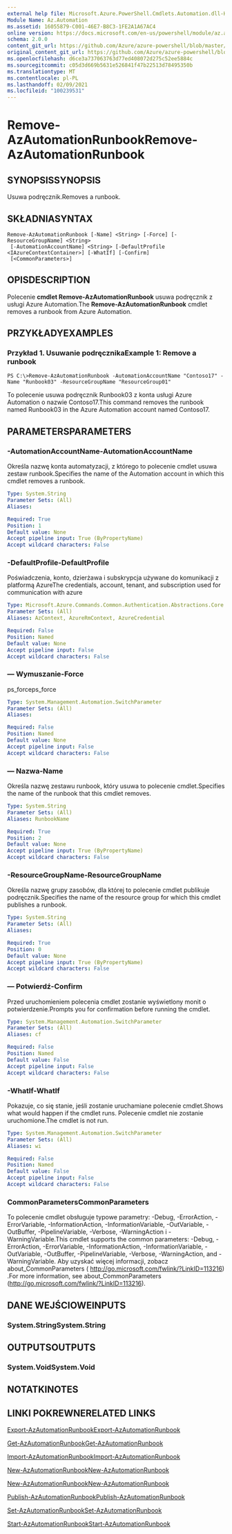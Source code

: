 ```yaml
---
external help file: Microsoft.Azure.PowerShell.Cmdlets.Automation.dll-Help.xml
Module Name: Az.Automation
ms.assetid: 16055879-C001-46E7-B8C3-1FE2A1A67AC4
online version: https://docs.microsoft.com/en-us/powershell/module/az.automation/remove-azautomationrunbook
schema: 2.0.0
content_git_url: https://github.com/Azure/azure-powershell/blob/master/src/Automation/Automation/help/Remove-AzAutomationRunbook.md
original_content_git_url: https://github.com/Azure/azure-powershell/blob/master/src/Automation/Automation/help/Remove-AzAutomationRunbook.md
ms.openlocfilehash: d6ce3a737063763d77ed408072d275c52ee5884c
ms.sourcegitcommit: c05d3d669b5631e526841f47b22513d78495350b
ms.translationtype: MT
ms.contentlocale: pl-PL
ms.lasthandoff: 02/09/2021
ms.locfileid: "100239531"
---
```

# <span data-ttu-id="e4fbd-101">Remove-AzAutomationRunbook</span><span class="sxs-lookup"><span data-stu-id="e4fbd-101">Remove-AzAutomationRunbook</span></span>

## <span data-ttu-id="e4fbd-102">SYNOPSIS</span><span class="sxs-lookup"><span data-stu-id="e4fbd-102">SYNOPSIS</span></span>
<span data-ttu-id="e4fbd-103">Usuwa podręcznik.</span><span class="sxs-lookup"><span data-stu-id="e4fbd-103">Removes a runbook.</span></span>

## <span data-ttu-id="e4fbd-104">SKŁADNIA</span><span class="sxs-lookup"><span data-stu-id="e4fbd-104">SYNTAX</span></span>

```
Remove-AzAutomationRunbook [-Name] <String> [-Force] [-ResourceGroupName] <String>
 [-AutomationAccountName] <String> [-DefaultProfile <IAzureContextContainer>] [-WhatIf] [-Confirm]
 [<CommonParameters>]
```

## <span data-ttu-id="e4fbd-105">OPIS</span><span class="sxs-lookup"><span data-stu-id="e4fbd-105">DESCRIPTION</span></span>
<span data-ttu-id="e4fbd-106">Polecenie **cmdlet Remove-AzAutomationRunbook** usuwa podręcznik z usługi Azure Automation.</span><span class="sxs-lookup"><span data-stu-id="e4fbd-106">The **Remove-AzAutomationRunbook** cmdlet removes a runbook from Azure Automation.</span></span>

## <span data-ttu-id="e4fbd-107">PRZYKŁADY</span><span class="sxs-lookup"><span data-stu-id="e4fbd-107">EXAMPLES</span></span>

### <span data-ttu-id="e4fbd-108">Przykład 1. Usuwanie podręcznika</span><span class="sxs-lookup"><span data-stu-id="e4fbd-108">Example 1: Remove a runbook</span></span>
```
PS C:\>Remove-AzAutomationRunbook -AutomationAccountName "Contoso17" -Name "Runbook03" -ResourceGroupName "ResourceGroup01"
```

<span data-ttu-id="e4fbd-109">To polecenie usuwa podręcznik Runbook03 z konta usługi Azure Automation o nazwie Contoso17.</span><span class="sxs-lookup"><span data-stu-id="e4fbd-109">This command removes the runbook named Runbook03 in the Azure Automation account named Contoso17.</span></span>

## <span data-ttu-id="e4fbd-110">PARAMETERS</span><span class="sxs-lookup"><span data-stu-id="e4fbd-110">PARAMETERS</span></span>

### <span data-ttu-id="e4fbd-111">-AutomationAccountName</span><span class="sxs-lookup"><span data-stu-id="e4fbd-111">-AutomationAccountName</span></span>
<span data-ttu-id="e4fbd-112">Określa nazwę konta automatyzacji, z którego to polecenie cmdlet usuwa zestaw runbook.</span><span class="sxs-lookup"><span data-stu-id="e4fbd-112">Specifies the name of the Automation account in which this cmdlet removes a runbook.</span></span>

```yaml
Type: System.String
Parameter Sets: (All)
Aliases:

Required: True
Position: 1
Default value: None
Accept pipeline input: True (ByPropertyName)
Accept wildcard characters: False
```

### <span data-ttu-id="e4fbd-113">-DefaultProfile</span><span class="sxs-lookup"><span data-stu-id="e4fbd-113">-DefaultProfile</span></span>
<span data-ttu-id="e4fbd-114">Poświadczenia, konto, dzierżawa i subskrypcja używane do komunikacji z platformą Azure</span><span class="sxs-lookup"><span data-stu-id="e4fbd-114">The credentials, account, tenant, and subscription used for communication with azure</span></span>

```yaml
Type: Microsoft.Azure.Commands.Common.Authentication.Abstractions.Core.IAzureContextContainer
Parameter Sets: (All)
Aliases: AzContext, AzureRmContext, AzureCredential

Required: False
Position: Named
Default value: None
Accept pipeline input: False
Accept wildcard characters: False
```

### <span data-ttu-id="e4fbd-115">— Wymuszanie</span><span class="sxs-lookup"><span data-stu-id="e4fbd-115">-Force</span></span>
<span data-ttu-id="e4fbd-116">ps_force</span><span class="sxs-lookup"><span data-stu-id="e4fbd-116">ps_force</span></span>

```yaml
Type: System.Management.Automation.SwitchParameter
Parameter Sets: (All)
Aliases:

Required: False
Position: Named
Default value: None
Accept pipeline input: False
Accept wildcard characters: False
```

### <span data-ttu-id="e4fbd-117">— Nazwa</span><span class="sxs-lookup"><span data-stu-id="e4fbd-117">-Name</span></span>
<span data-ttu-id="e4fbd-118">Określa nazwę zestawu runbook, który usuwa to polecenie cmdlet.</span><span class="sxs-lookup"><span data-stu-id="e4fbd-118">Specifies the name of the runbook that this cmdlet removes.</span></span>

```yaml
Type: System.String
Parameter Sets: (All)
Aliases: RunbookName

Required: True
Position: 2
Default value: None
Accept pipeline input: True (ByPropertyName)
Accept wildcard characters: False
```

### <span data-ttu-id="e4fbd-119">-ResourceGroupName</span><span class="sxs-lookup"><span data-stu-id="e4fbd-119">-ResourceGroupName</span></span>
<span data-ttu-id="e4fbd-120">Określa nazwę grupy zasobów, dla której to polecenie cmdlet publikuje podręcznik.</span><span class="sxs-lookup"><span data-stu-id="e4fbd-120">Specifies the name of the resource group for which this cmdlet publishes a runbook.</span></span>

```yaml
Type: System.String
Parameter Sets: (All)
Aliases:

Required: True
Position: 0
Default value: None
Accept pipeline input: True (ByPropertyName)
Accept wildcard characters: False
```

### <span data-ttu-id="e4fbd-121">— Potwierdź</span><span class="sxs-lookup"><span data-stu-id="e4fbd-121">-Confirm</span></span>
<span data-ttu-id="e4fbd-122">Przed uruchomieniem polecenia cmdlet zostanie wyświetlony monit o potwierdzenie.</span><span class="sxs-lookup"><span data-stu-id="e4fbd-122">Prompts you for confirmation before running the cmdlet.</span></span>

```yaml
Type: System.Management.Automation.SwitchParameter
Parameter Sets: (All)
Aliases: cf

Required: False
Position: Named
Default value: False
Accept pipeline input: False
Accept wildcard characters: False
```

### <span data-ttu-id="e4fbd-123">-WhatIf</span><span class="sxs-lookup"><span data-stu-id="e4fbd-123">-WhatIf</span></span>
<span data-ttu-id="e4fbd-124">Pokazuje, co się stanie, jeśli zostanie uruchamiane polecenie cmdlet.</span><span class="sxs-lookup"><span data-stu-id="e4fbd-124">Shows what would happen if the cmdlet runs.</span></span>
<span data-ttu-id="e4fbd-125">Polecenie cmdlet nie zostanie uruchomione.</span><span class="sxs-lookup"><span data-stu-id="e4fbd-125">The cmdlet is not run.</span></span>

```yaml
Type: System.Management.Automation.SwitchParameter
Parameter Sets: (All)
Aliases: wi

Required: False
Position: Named
Default value: False
Accept pipeline input: False
Accept wildcard characters: False
```

### <span data-ttu-id="e4fbd-126">CommonParameters</span><span class="sxs-lookup"><span data-stu-id="e4fbd-126">CommonParameters</span></span>
<span data-ttu-id="e4fbd-127">To polecenie cmdlet obsługuje typowe parametry: -Debug, -ErrorAction, -ErrorVariable, -InformationAction, -InformationVariable, -OutVariable, -OutBuffer, -PipelineVariable, -Verbose, -WarningAction i -WarningVariable.</span><span class="sxs-lookup"><span data-stu-id="e4fbd-127">This cmdlet supports the common parameters: -Debug, -ErrorAction, -ErrorVariable, -InformationAction, -InformationVariable, -OutVariable, -OutBuffer, -PipelineVariable, -Verbose, -WarningAction, and -WarningVariable.</span></span> <span data-ttu-id="e4fbd-128">Aby uzyskać więcej informacji, zobacz about_CommonParameters ( http://go.microsoft.com/fwlink/?LinkID=113216) .</span><span class="sxs-lookup"><span data-stu-id="e4fbd-128">For more information, see about_CommonParameters (http://go.microsoft.com/fwlink/?LinkID=113216).</span></span>

## <span data-ttu-id="e4fbd-129">DANE WEJŚCIOWE</span><span class="sxs-lookup"><span data-stu-id="e4fbd-129">INPUTS</span></span>

### <span data-ttu-id="e4fbd-130">System.String</span><span class="sxs-lookup"><span data-stu-id="e4fbd-130">System.String</span></span>

## <span data-ttu-id="e4fbd-131">OUTPUTS</span><span class="sxs-lookup"><span data-stu-id="e4fbd-131">OUTPUTS</span></span>

### <span data-ttu-id="e4fbd-132">System.Void</span><span class="sxs-lookup"><span data-stu-id="e4fbd-132">System.Void</span></span>

## <span data-ttu-id="e4fbd-133">NOTATKI</span><span class="sxs-lookup"><span data-stu-id="e4fbd-133">NOTES</span></span>

## <span data-ttu-id="e4fbd-134">LINKI POKREWNE</span><span class="sxs-lookup"><span data-stu-id="e4fbd-134">RELATED LINKS</span></span>

[<span data-ttu-id="e4fbd-135">Export-AzAutomationRunbook</span><span class="sxs-lookup"><span data-stu-id="e4fbd-135">Export-AzAutomationRunbook</span></span>](./Export-AzAutomationRunbook.md)

[<span data-ttu-id="e4fbd-136">Get-AzAutomationRunbook</span><span class="sxs-lookup"><span data-stu-id="e4fbd-136">Get-AzAutomationRunbook</span></span>](./Get-AzAutomationRunbook.md)

[<span data-ttu-id="e4fbd-137">Import-AzAutomationRunbook</span><span class="sxs-lookup"><span data-stu-id="e4fbd-137">Import-AzAutomationRunbook</span></span>](./Import-AzAutomationRunbook.md)

[<span data-ttu-id="e4fbd-138">New-AzAutomationRunbook</span><span class="sxs-lookup"><span data-stu-id="e4fbd-138">New-AzAutomationRunbook</span></span>](./New-AzAutomationRunbook.md)

[<span data-ttu-id="e4fbd-139">New-AzAutomationRunbook</span><span class="sxs-lookup"><span data-stu-id="e4fbd-139">New-AzAutomationRunbook</span></span>](./New-AzAutomationRunbook.md)

[<span data-ttu-id="e4fbd-140">Publish-AzAutomationRunbook</span><span class="sxs-lookup"><span data-stu-id="e4fbd-140">Publish-AzAutomationRunbook</span></span>](./Publish-AzAutomationRunbook.md)

[<span data-ttu-id="e4fbd-141">Set-AzAutomationRunbook</span><span class="sxs-lookup"><span data-stu-id="e4fbd-141">Set-AzAutomationRunbook</span></span>](./Set-AzAutomationRunbook.md)

[<span data-ttu-id="e4fbd-142">Start-AzAutomationRunbook</span><span class="sxs-lookup"><span data-stu-id="e4fbd-142">Start-AzAutomationRunbook</span></span>](./Start-AzAutomationRunbook.md)



